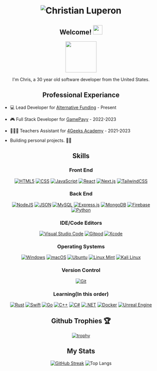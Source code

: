 <h1 align="center">
    <image src="./name.svg" alt="Christian Luperon" />
</h1>

<div align="center">

## Welcome! <img src="https://media.giphy.com/media/hvRJCLFzcasrR4ia7z/giphy.gif" width="30px"/>

<img src="https://mir-s3-cdn-cf.behance.net/project_modules/hd/06f21a161921919.63cd7887d0a70.gif" width="100" />

I'm Chris, a 30 year old software developer from the United States.

## Professional Experiance
</div>

- 💻 Lead Developer for [Alternative Funding](https://altfunding.com) - Present

- 🎮 Full Stack Developer for [GamePayy](https://gamepayy.com) - 2022-2023

- 👨🏾‍🏫 Teachers Assistant for [4Geeks Academy](4geeksacademy.com) - 2021-2023

* Building personal projects. 👍🏾
<div align="center">
    
## Skills

### Front End

[![HTML5](https://img.shields.io/badge/HTML-%23E34F26.svg?logo=html5&logoColor=white)](#)
[![CSS](https://img.shields.io/badge/CSS-1572B6?logo=css3&logoColor=fff)](#)
[![JavaScript](https://img.shields.io/badge/JavaScript-F7DF1E?logo=javascript&logoColor=000)](#)
[![React](https://img.shields.io/badge/React-%2320232a.svg?logo=react&logoColor=%2361DAFB)](#)
[![Next.js](https://img.shields.io/badge/Next.js-black?logo=next.js&logoColor=white)](#)
[![TailwindCSS](https://img.shields.io/badge/Tailwind%20CSS-%2338B2AC.svg?logo=tailwind-css&logoColor=white)](#)

### Back End

[![NodeJS](https://img.shields.io/badge/Node.js-6DA55F?logo=node.js&logoColor=white)](#)
[![JSON](https://img.shields.io/badge/JSON-000?logo=json&logoColor=fff)](#)
[![MySQL](https://img.shields.io/badge/MySQL-4479A1?logo=mysql&logoColor=fff)](#)
[![Express.js](https://img.shields.io/badge/Express.js-%23404d59.svg?logo=express&logoColor=%2361DAFB)](#)
[![MongoDB](https://img.shields.io/badge/MongoDB-%234ea94b.svg?logo=mongodb&logoColor=white)](#)
[![Firebase](https://img.shields.io/badge/Firebase-039BE5?logo=Firebase&logoColor=white)](#)
[![Python](https://img.shields.io/badge/Python-3776AB?logo=python&logoColor=fff)](#)

### IDE/Code Editors

[![Visual Studio Code](https://custom-icon-badges.demolab.com/badge/Visual%20Studio%20Code-0078d7.svg?logo=vsc&logoColor=white)](#)
[![Gitpod](https://img.shields.io/badge/Gitpod-FFAE33?logo=gitpod&logoColor=fff)](#)
[![Xcode](https://img.shields.io/badge/Xcode-007ACC?logo=Xcode&logoColor=white)](#)

### Operating Systems

[![Windows](https://custom-icon-badges.demolab.com/badge/Windows-0078D6?logo=windows11&logoColor=white)](#)
[![macOS](https://img.shields.io/badge/macOS-000000?logo=apple&logoColor=F0F0F0)](#)
[![Ubuntu](https://img.shields.io/badge/Ubuntu-E95420?logo=ubuntu&logoColor=white)](#)
[![Linux Mint](https://img.shields.io/badge/Linux%20Mint-87CF3E?logo=linuxmint&logoColor=fff)](#)
[![Kali Linux](https://img.shields.io/badge/Kali%20Linux-557C94?logo=kalilinux&logoColor=fff)](#)

### Version Control

[![Git](https://img.shields.io/badge/Git-F05032?logo=git&logoColor=fff)](#)

### Learning(In this order)

[![Rust](https://img.shields.io/badge/Rust-%23000000.svg?e&logo=rust&logoColor=white)](#)
[![Swift](https://img.shields.io/badge/Swift-F54A2A?logo=swift&logoColor=white)](#)
[![Go](https://img.shields.io/badge/Go-%2300ADD8.svg?&logo=go&logoColor=white)](#)
[![C++](https://img.shields.io/badge/C++-%2300599C.svg?logo=c%2B%2B&logoColor=white)](#)
[![C#](https://custom-icon-badges.demolab.com/badge/C%23-%23239120.svg?logo=cshrp&logoColor=white)](#)
[![.NET](https://img.shields.io/badge/.NET-512BD4?logo=dotnet&logoColor=fff)](#)
[![Docker](https://img.shields.io/badge/Docker-2496ED?logo=docker&logoColor=fff)](#)
[![Unreal Engine](https://img.shields.io/badge/Unreal%20Engine-%23313131.svg?logo=unrealengine&logoColor=white)](#)

## Github Trophies 🏆

[![trophy](https://github-profile-trophy.vercel.app/?username=ryo-ma&theme=onedark)](https://github.com/ryo-ma/github-profile-trophy)

## My Stats

[![GitHub Streak](http://github-readme-streak-stats.herokuapp.com?user=Lupey1103&theme=tokyonight_duo&hide_border=true)](https://git.io/streak-stats)
![Top Langs](https://github-readme-stats.vercel.app/api/top-langs/?username=Lupey1103&layout=donut&hide=python&theme=radical)
